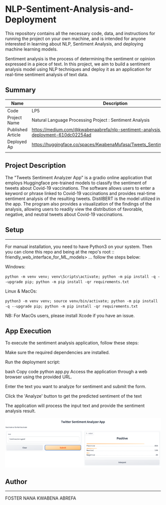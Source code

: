 # NLP-Sentiment-Analysis-and-Deployment
This repository contains all the necessary code, data, and instructions for running the project on your own machine, and is intended for anyone interested in learning about NLP, Sentiment Analysis, and deploying machine learning models.

Sentiment analysis is the process of determining the sentiment or opinion expressed in a piece of text. In this project, we aim to build a sentiment analysis model using NLP techniques and deploy it as an application for real-time sentiment analysis of text data.


## Summary

| Name                       | Description        |
| -------------------------- | ------------------ | 
| Code                       | LP5                | 
| Project Name               | Natural Language Processing Project : Sentiment Analysis | 
| Published Article          | https://medium.com/@kwabenaabrefa/nlp-sentiment-analysis-and-deployment-610dc02254ad  |
| Deployed Ap                | https://huggingface.co/spaces/KwabenaMufasa/Tweets_Sentiment_Analyzer_App    |
|                            |                    | 



## Project Description
The "Tweets Sentiment Analyzer App" is a gradio online application that employs Huggingface pre-trained models to classify the sentiment of tweets about Covid-19 vaccinations. The software allows users to enter a keyword or phrase linked to Covid-19 vaccinations and provides real-time sentiment analysis of the resulting tweets. DistilBERT is the model utilized in the app. The program also provides a visualization of the findings of the analysis, allowing users to readily view the distribution of favorable, negative, and neutral tweets about Covid-19 vaccinations.



## Setup
----

For manual installation, you need to have Python3 on your system. Then you can clone this repo and being at the repo's root :: friendly_web_interface_for_ML_models> ... follow the steps below:

Windows:

   `python -m venv venv; venv\Scripts\activate; python -m pip install -q --upgrade pip; python -m pip install -qr requirements.txt`

Linux & MacOs:

   `python3 -m venv venv; source venv/bin/activate; python -m pip install -q --upgrade pip; python -m pip install -qr requirements.txt`


NB: For MacOs users, please install Xcode if you have an issue.



## App Execution

To execute the sentiment analysis application, follow these steps:

Make sure the required dependencies are installed.

Run the deployment script:

bash
Copy code
python app.py
Access the application through a web browser using the provided URL.

Enter the text you want to analyze for sentiment and submit the form.

Click the 'Analyze' button to get the predicted sentiment of the text

The application will process the input text and provide the sentiment analysis result.


![image](gradioapp.jpeg)



## Author
----
FOSTER NANA KWABENA ABREFA

